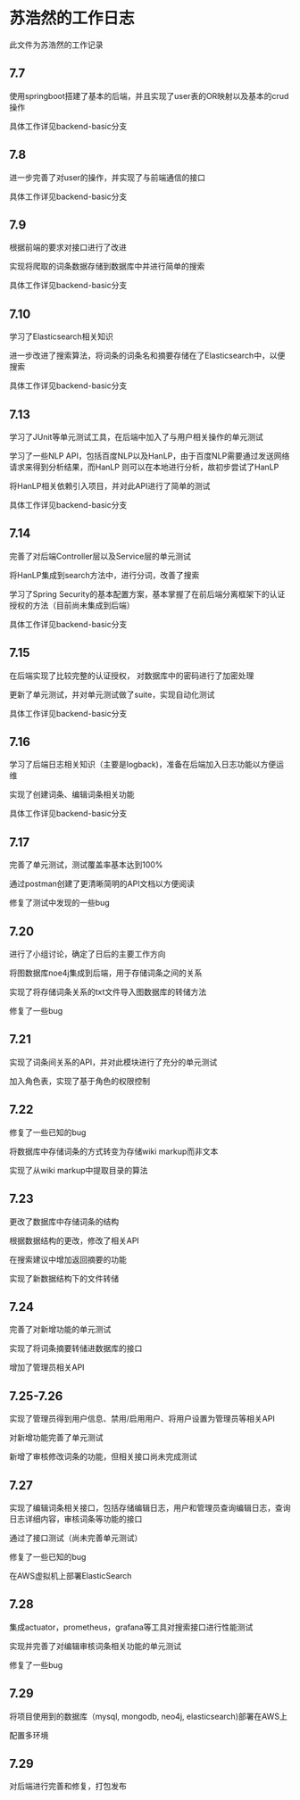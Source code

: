 # 苏浩然的工作日志

此文件为苏浩然的工作记录

## 7.7

使用springboot搭建了基本的后端，并且实现了user表的OR映射以及基本的crud操作

具体工作详见backend-basic分支

## 7.8

进一步完善了对user的操作，并实现了与前端通信的接口

具体工作详见backend-basic分支

## 7.9

根据前端的要求对接口进行了改进

实现将爬取的词条数据存储到数据库中并进行简单的搜索

具体工作详见backend-basic分支

## 7.10

学习了Elasticsearch相关知识

进一步改进了搜索算法，将词条的词条名和摘要存储在了Elasticsearch中，以便搜索

具体工作详见backend-basic分支

## 7.13

学习了JUnit等单元测试工具，在后端中加入了与用户相关操作的单元测试

学习了一些NLP API，包括百度NLP以及HanLP，由于百度NLP需要通过发送网络请求来得到分析结果，而HanLP
则可以在本地进行分析，故初步尝试了HanLP

将HanLP相关依赖引入项目，并对此API进行了简单的测试

具体工作详见backend-basic分支

## 7.14

完善了对后端Controller层以及Service层的单元测试

将HanLP集成到search方法中，进行分词，改善了搜索

学习了Spring Security的基本配置方案，基本掌握了在前后端分离框架下的认证授权的方法（目前尚未集成到后端）

具体工作详见backend-basic分支

## 7.15

在后端实现了比较完整的认证授权， 对数据库中的密码进行了加密处理

更新了单元测试，并对单元测试做了suite，实现自动化测试

具体工作详见backend-basic分支

## 7.16

学习了后端日志相关知识（主要是logback)，准备在后端加入日志功能以方便运维

实现了创建词条、编辑词条相关功能

具体工作详见backend-basic分支

## 7.17

完善了单元测试，测试覆盖率基本达到100%

通过postman创建了更清晰简明的API文档以方便阅读

修复了测试中发现的一些bug

## 7.20

进行了小组讨论，确定了日后的主要工作方向

将图数据库noe4j集成到后端，用于存储词条之间的关系

实现了将存储词条关系的txt文件导入图数据库的转储方法

修复了一些bug

## 7.21

实现了词条间关系的API，并对此模块进行了充分的单元测试

加入角色表，实现了基于角色的权限控制

## 7.22

修复了一些已知的bug

将数据库中存储词条的方式转变为存储wiki markup而非文本

实现了从wiki markup中提取目录的算法

## 7.23

更改了数据库中存储词条的结构

根据数据结构的更改，修改了相关API

在搜索建议中增加返回摘要的功能

实现了新数据结构下的文件转储

## 7.24

完善了对新增功能的单元测试

实现了将词条摘要转储进数据库的接口

增加了管理员相关API

## 7.25-7.26

实现了管理员得到用户信息、禁用/启用用户、将用户设置为管理员等相关API

对新增功能完善了单元测试

新增了审核修改词条的功能，但相关接口尚未完成测试

## 7.27

实现了编辑词条相关接口，包括存储编辑日志，用户和管理员查询编辑日志，查询日志详细内容，审核词条等功能的接口

通过了接口测试（尚未完善单元测试）

修复了一些已知的bug

在AWS虚拟机上部署ElasticSearch

## 7.28

集成actuator，prometheus，grafana等工具对搜索接口进行性能测试

实现并完善了对编辑审核词条相关功能的单元测试

修复了一些bug

## 7.29

将项目使用到的数据库（mysql, mongodb, neo4j, elasticsearch)部署在AWS上

配置多环境

## 7.29

对后端进行完善和修复，打包发布
